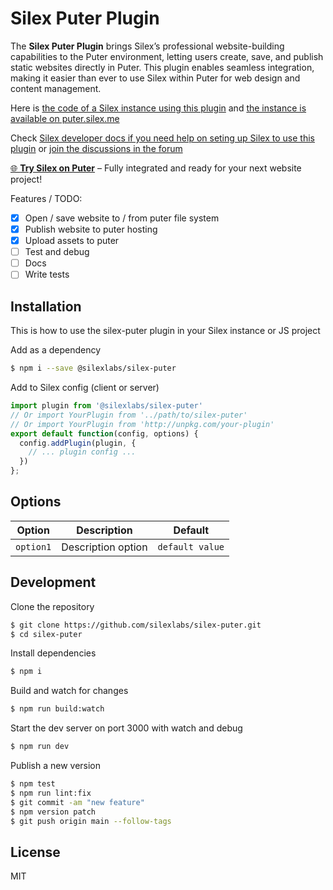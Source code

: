 # Silex Puter Plugin

The **Silex Puter Plugin** brings Silex’s professional website-building capabilities to the Puter environment, letting users create, save, and publish static websites directly in Puter. This plugin enables seamless integration, making it easier than ever to use Silex within Puter for web design and content management.

Here is [the code of a Silex instance using this plugin](https://github.com/silexlabs/puter.silex.me) and [the instance is available on puter.silex.me](https://puter.silex.me)

Check [Silex developer docs if you need help on seting up Silex to use this plugin](https://docs.silex.me/en/dev) or [join the discussions in the forum](https://community.silex.me/)

[🌐 **Try Silex on Puter**](https://puter.silex.me) – Fully integrated and ready for your next website project!

Features / TODO:

* [x] Open / save website to / from puter file system
* [x] Publish website to puter hosting
* [x] Upload assets to puter
* [ ] Test and debug
* [ ] Docs
* [ ] Write tests

## Installation

This is how to use the silex-puter plugin in your Silex instance or JS project

Add as a dependency

```bash
$ npm i --save @silexlabs/silex-puter
```

Add to Silex config (client or server)

```js
import plugin from '@silexlabs/silex-puter'
// Or import YourPlugin from '../path/to/silex-puter'
// Or import YourPlugin from 'http://unpkg.com/your-plugin'
export default function(config, options) {
  config.addPlugin(plugin, {
    // ... plugin config ...
  })
};
```

## Options

|Option|Description|Default|
|-|-|-
|`option1`|Description option|`default value`|

## Development

Clone the repository

```sh
$ git clone https://github.com/silexlabs/silex-puter.git
$ cd silex-puter
```

Install dependencies

```sh
$ npm i
```

Build and watch for changes

```sh
$ npm run build:watch
```

Start the dev server on port 3000 with watch and debug

```sh
$ npm run dev
```

Publish a new version

```sh
$ npm test
$ npm run lint:fix
$ git commit -am "new feature"
$ npm version patch
$ git push origin main --follow-tags
```

## License

MIT
